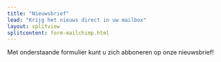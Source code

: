 ```yaml
---
title: "Nieuwsbrief"
lead: "Krijg het nieuws direct in uw mailbox"
layout: splitview
splitcontent: form-mailchimp.html
---
```

Met onderstaande formulier kunt u zich abboneren op onze nieuwsbrief! 
